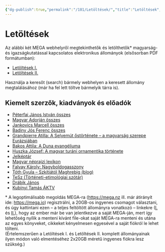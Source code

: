 ```yaml
---
{"dg-publish":true,"permalink":"/101/Letöltések/","title":"Letöltések","created":"2023-12-28T07:46","updated":"2024-01-24T03:39"}
---
```



# Letöltések

Az alábbi két MEGA webhelyről megtekinthetők és letölthetők\* magyarság- és igazságkutatással kapcsolatos elektronikus állományok (elsősorban PDF formátumban):  
- [Letöltések I.](https://mega.nz/folder/ErlUXKhR#tgVUMPOC7r5HcDO5-iRIVQ)
- [Letöltések II.](https://mega.nz/folder/xjk10BgK#4Qq0eXPz1t_6qodJkNItKg)

Használja a keresőt (search) bármely webhelyen a keresett állomány megtalálásához (már ha fel lett töltve bármelyik tárra is).  

## Kiemelt szerzők, kiadványok és előadók

- [Péterfai János István összes](https://mega.nz/file/kqFXUK4C#3T6V6m8JN1ga0izseQ2D29XvWnVN-W6-nO-yHaBIGXk)
- [Magyar Adorján összes](https://mega.nz/folder/diVDUSJR#5v1KKyRHxbioilnrUpyngg)
- [Jankovics Marcell összes](https://mega.nz/folder/grNGUYrB#eTCxcKXMSfN5Unrf-jrtrA)
- [Badiny Jós Ferenc összes](https://mega.nz/folder/pzFwiSiZ#hA7DP6DY0Rb-v8TRVIwnIQ)
- [Grandpierre Atilla: A Selyemút őstörténete – a magyarság szerepe Eurázsiában](https://mega.nz/file/E2sA1ShJ#KaigvoN3kBT_5dCkEJz6bb8DWXMvOPGvSBTDVNfy-VE)
- [Bakos Attila: A Duna evangéliuma](https://mega.nz/file/l6FlCLxY#MYMP5nVIPOwk0C9en6eERY2NjlFL_Jnf8QgsCJLRlAo)
- [Huszka József: A magyar turáni ornamentika története](https://mega.nz/file/Vul0RT5T#o-HbB-YOsxGa7VOk6E-MCW-mTY26r8gg4OP7qAybc64)
- [Jelképtár](https://mega.nz/file/B7813ABR#V_vyBcph4sUpEPpidcRtIsIZIdA5O6j1YBHK8aQ883A)
- [Magyar néprajzi lexikon](https://mega.nz/file/drNRBLrK#guCTPrlPTzaL9ae0DZeK8QclS4BQeFMLe9L4LhcOoGQ)
- [Falvay Károly: Nagyboldogasszony](https://mega.nz/file/w21zCSqQ#Xxmcb0tPYtn5nDBLzWsDlhnXrma99lSJrXHK6W-fdYA)
- [Tóth Gyula – Szkítiától Maghrebig (blog)](https://mega.nz/file/ZqMFVDJY#qQoUkL4j13STn6JTWXocdFx7nmYxjhQY6cHocsI1s_M)
- [TeSz (Történeti-etimológiai szótár)](https://mega.nz/file/YrMH0bKQ#tQCyjtqz2a7tT_79JkspVqPxZUbpbMjgjWU8MTBLoXc)
- [Drábik János](https://mega.nz/folder/oqU21TKQ#Z1yGjMKiJXrT9aynnfYFWg)
- [Kubínyi Tamás ÁKTV](https://videa.hu/tagok/aktv-2237405)



\* A legoptimálisabb megoldás MEGA-ra (https://mega.nz ill. már átirányít ide: https://mega.io) regisztrálni, a 20GB-os ingyenes csomagot választani, és úgy kattintani ezen – a teljes feltöltött állományra vonatkozó – linkekre ([I.](https://mega.nz/folder/ErlUXKhR#tgVUMPOC7r5HcDO5-iRIVQ) és [II.](https://mega.nz/folder/xjk10BgK#4Qq0eXPz1t_6qodJkNItKg)), hogy az ember már be van jelentkezve a saját MEGA-ján, mert így lehetőség nyílik a menteni kívánt file-okat saját MEGA-ra menteni és utána az egyes könyveket, cikkeket kényelmesen egyesével a saját fiókról le lehet tölteni.  
(Értelemszerűen a Letöltések I. és Letöltések II. komplett állományainak ilyen módon való elmentéséhez 2x20GB méretű ingyenes fiókra lesz szükség.)  